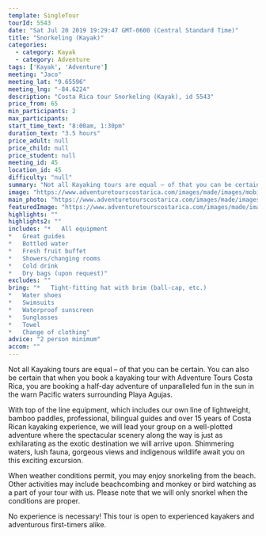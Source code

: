 ```yaml
---
template: SingleTour
tourId: 5543
date: "Sat Jul 20 2019 19:29:47 GMT-0600 (Central Standard Time)"
title: "Snorkeling (Kayak)"
categories: 
  - category: Kayak
  - category: Adventure
tags: ['Kayak', 'Adventure']
meeting: "Jaco"
meeting_lat: "9.65596"
meeting_lng: "-84.6224"
description: "Costa Rica tour Snorkeling (Kayak), id 5543"
price_from: 65
min_participants: 2
max_participants: 
start_time_text: "8:00am, 1:30pm"
duration_text: "3.5 hours"
price_adult: null
price_child: null
price_student: null
meeting_id: 45
location_id: 45
difficulty: "null"
summary: "Not all Kayaking tours are equal – of that you can be certain. You can also be certain that when you book a kayaking tour with Adventure Tours Costa Rica…"
image: "https://www.adventuretourscostarica.com/images/made/images/mobile/kayak-costa-rica_mob_320_250_c1.jpg"
main_photo: "https://www.adventuretourscostarica.com/images/made/images/mobile/kayak-costa-rica_mob_320_250_c1.jpg"
featuredImage: "https://www.adventuretourscostarica.com/images/made/images/mobile/kayak-costa-rica_mob_320_250_c1.jpg"
highlights: ""
highlights2: ""
includes: "*   All equipment
*   Great guides
*   Bottled water
*   Fresh fruit buffet
*   Showers/changing rooms
*   Cold drink
*   Dry bags (upon request)"
excludes: ""
bring: "*   Tight-fitting hat with brim (ball-cap, etc.)
*   Water shoes
*   Swimsuits
*   Waterproof sunscreen
*   Sunglasses
*   Towel
*   Change of clothing"
advice: "2 person minimum"
accom: ""
---
```

Not all Kayaking tours are equal – of that you can be certain. You can also be certain that when you book a kayaking tour with Adventure Tours Costa Rica, you are booking a half-day adventure of unparalleled fun in the sun in the warn Pacific waters surrounding Playa Agujas.

With top of the line equipment, which includes our own line of lightweight, bamboo paddles, professional, bilingual guides and over 15 years of Costa Rican kayaking experience, we will lead your group on a well-plotted adventure where the spectacular scenery along the way is just as exhilarating as the exotic destination we will arrive upon. Shimmering waters, lush fauna, gorgeous views and indigenous wildlife await you on this exciting excursion.

When weather conditions permit, you may enjoy snorkeling from the beach. Other activities may include beachcombing and monkey or bird watching as a part of your tour with us. Please note that we will only snorkel when the conditions are proper.

No experience is necessary! This tour is open to experienced kayakers and adventurous first-timers alike.